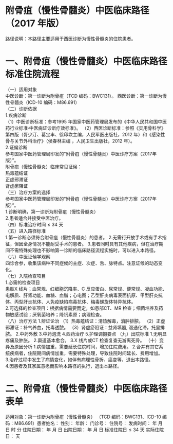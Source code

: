 # 附骨疽（慢性骨髓炎）中医临床路径 （2017 年版）  
路径说明：本路径主要适用于西医诊断为慢性骨髓炎的住院患者。  
# 一、附骨疽（慢性骨髓炎）中医临床路径标准住院流程  
（一）适用对象  
中医诊断：第一诊断为附骨疽（TCD 编码：BWC131）。 西医诊断：第一诊断为慢性骨髓炎（ICD-10 编码：M86.691）  
（二）诊断依据  
1.疾病诊断  
（1）中医诊断标准：参考1995 年国家中医药管理局发布的《中华人民共和国中医药行业标准·中医病证诊断疗效标准》。 （2）西医诊断标准：参照《实用骨科学》第四版（胥少汀、葛宝丰、徐印坎主编，人民军医出版社，2012 年）和《感染性骨与关节外科治疗》（侯春林主编 ，人民卫生出版社，2012 年）。  
2.证候诊断  
参考国家中医药管理局印发的“附骨疽（慢性骨髓炎）中医诊疗方案（2017年版）”。  
附骨疽（慢性骨髓炎）临床常见证候：  
热毒蕴结证  
正虚邪滞证  
肾虚瘀阻证  
（三）治疗方案的选择  
参考国家中医药管理局印发的“附骨疽（慢性骨髓炎）中医诊疗方案（2017年版）”。  
1.诊断明确，第一诊断为附骨疽（慢性骨髓炎）  
2.患者适合并接受中医治疗。  
（四）标准治疗时间${\leqslant}34$ 天  
（五）进入路径标准  
1.第一诊断必须符合附骨疽（慢性骨髓炎）的患者。 2.无需行开放手术或有手术指征，但因全身情况不能耐受手术的患者。 3.患者同时具有其他疾病，但在治疗期间不需特殊处理也不影响第一诊断的临床路径流程实施时，可以进入本路径。  
（六）中医证候学观察  
四诊合参，收集该病种不同症候的主症、次症、舌、脉特点。注意证候的动态变化。  
（七）入院检查项目  
1.必需的检查项目  
患肢X 线片；血常规、红细胞沉降率、C 反应蛋白、尿常规、便常规、凝血功能、电解质、肝肾功能、血糖、血脂；心电图；乙型肝炎病毒表面抗原、甲型肝炎抗体、丙型肝炎抗体、人免疫缺陷病毒抗体、梅毒螺旋体特异抗体。  
2.可选择的检查项目：根据病情需要而定，如患部CT、MR 检查；细菌培养及药物敏感试验；厌氧菌培养；降钙素原；病理检查。  
（八）治疗方法 1.辨证论治 （1）热毒蕴结证：清热解毒，消肿排脓。 （2）正虚邪滞证：补气养血，托毒透脓。 （3）肾虚瘀阻证：益肾填髓, 温通化滞，托里排脓。 2.中药外敷  3.中药泡洗  4.西药治疗  5.护理调摄要点 （九）出院标准 1.无明显疼痛及肿胀。  2.窦道基本愈合。 3.X 线片或CT 检查复查无游离死骨。 （十）变异及原因分析 1.病情加重，需要延长住院时间，增加住院费用。 2.合并有其它系统疾病者，住院期间病情加重，需要特殊处理，导致住院时间延长、费用增加。 3.治疗过程中发生了病情变化，如伴有病理性骨折、癌变等，退出本路径。  
4.因患者及其家属意愿而影响本路径的执行，退出本路径。  
# 二、附骨疽（慢性骨髓炎）中医临床路径表单  
适用对象：第一诊断为附骨疽（慢性骨髓炎） （TCD 编码：BWC131、ICD-10 编码：M86.691）患者姓名：          性别：    年龄：    门诊号：         住院号：            发病时间：   年  月  日  时  分  住院日期：   年  月  日 出院日期：   年  月   日 标准住院日${\leqslant}34$ 天                  实际住院日：   天  
